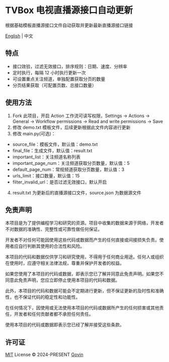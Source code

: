 # TVBox 电视直播源接口自动更新

根据基础模板直播源接口文件自动获取并更新最新直播源接口链接

[English](./README-EN.md) | 中文

## 特点

- 接口效验，过滤无效接口，排序规则：日期、速度、分辨率
- 定时执行，每隔 12 小时执行更新一次
- 可设置重点关注频道，单独配置获取分页的数量
- 分页结果获取（可配置页数、总接口数量）

## 使用方法

1. Fork 此项目，开启 Action 工作流可读写权限，Settings → Actions → General → Workflow permissions → Read and write permissions → Save
2. 修改 demo.txt 模板文件，后续更新根据此文件内容进行更新
3. 修改 main.py(可选)：

- source_file：模板文件，默认值：demo.txt
- final_file：生成文件，默认值：result.txt
- important_list：关注频道名称列表
- important_page_num：关注频道获取分页数量，默认值：5
- default_page_num：常规频道获取分页数量，默认值：3
- urls_limit：接口数量，默认值：15
- filter_invalid_url：是否过滤无效接口，默认开启

4. result.txt 为更新后的直播源接口文件，source.json 为数据源文件

## 免责声明

本项目是为了提供编程学习和研究的资源。项目中收集的数据来源于网络，开发者不对数据的准确性、完整性或可靠性做任何保证。

开发者不对任何可能因使用这些代码或数据而产生的任何直接或间接损失负责。使用者应自行判断其使用的合法性和风险。

本项目的代码和数据仅供学习和研究使用，不得用于任何商业用途。任何人或组织在使用时，应遵守相关法律法规，尊重并保护开发者的权益。

如果您使用了本项目的代码或数据，即表示您已了解并同意此免责声明。如果您不同意此免责声明，您应立即停止使用本项目的代码和数据。

此外，本项目的代码和数据可能会不定期进行更新，但不保证更新的及时性和准确性，也不保证代码的稳定性和功能性。

在任何情况下，因使用或无法使用本项目的代码或数据所产生的任何损害或其他责任，开发者和任何贡献者都不承担任何责任。

使用本项目的代码或数据即表示您已经了解并接受这些条款。

## 许可证

[MIT](./LICENSE) License &copy; 2024-PRESENT [Govin](https://github.com/guovin)
